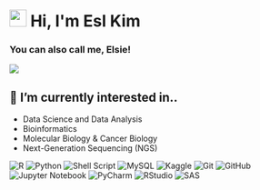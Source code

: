 <!-- **EslKim/EslKim** is a ✨ _special_ ✨ repository because its `README.md` (this file) appears on your GitHub profile.-->

<!-- Heading -->
<h1> <img src = "https://raw.githubusercontent.com/MartinHeinz/MartinHeinz/master/wave.gif" width = 30px> Hi, I'm Esl Kim </h1>

<h3> You can also call me, Elsie! </h3>

<!-- Image for Data Analysis --> 
<img src = https://lh4.googleusercontent.com/1ixPqjAE5kEu4sqJ1LFOSBkdbIk3hamh0F1SpF15848x1Rn1fqVdVqV3VmDlLN3c3mqcmH1r6FjoA1TG12hdkghjytsjBiAbTeGGJRFVaVFFEVKLSZcXccyUGLqQ-dtDOB7HqH_57l0wHyJxSVE>

<!-- About Me -->
<h2> 🔭 I’m currently interested in.. </h2>

  * Data Science and Data Analysis 
  * Bioinformatics
  * Molecular Biology & Cancer Biology
  * Next-Generation Sequencing (NGS)

<!-- Programming Lanugages and Tools --><!-- Databases & Developer/Forums -->
![R](https://img.shields.io/badge/r-%23276DC3.svg?style=for-the-badge&logo=r&logoColor=white)
![Python](https://img.shields.io/badge/python-3670A0?style=for-the-badge&logo=python&logoColor=ffdd54)
![Shell Script](https://img.shields.io/badge/shell_script-%23121011.svg?style=for-the-badge&logo=gnu-bash&logoColor=white)
![MySQL](https://img.shields.io/badge/mysql-%2300f.svg?style=for-the-badge&logo=mysql&logoColor=white)
![Kaggle](https://img.shields.io/badge/Kaggle-035a7d?style=for-the-badge&logo=kaggle&logoColor=white)
![Git](https://img.shields.io/badge/git-%23F05033.svg?style=for-the-badge&logo=git&logoColor=white)
![GitHub](https://img.shields.io/badge/github-%23121011.svg?style=for-the-badge&logo=github&logoColor=white)
![Jupyter Notebook](https://img.shields.io/badge/jupyter-%23FA0F00.svg?style=for-the-badge&logo=jupyter&logoColor=white)
![PyCharm](https://img.shields.io/badge/pycharm-143?style=for-the-badge&logo=pycharm&logoColor=black&color=black&labelColor=green)
![RStudio](https://img.shields.io/badge/RStudio-4285F4?style=for-the-badge&logo=rstudio&logoColor=white)
![SAS](https://upload.wikimedia.org/wikipedia/commons/thumb/1/10/SAS_logo_horiz.svg/48px-SAS_logo_horiz.svg.png)
